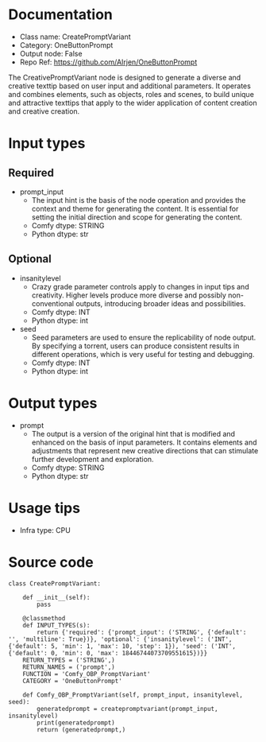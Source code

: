 # Documentation
- Class name: CreatePromptVariant
- Category: OneButtonPrompt
- Output node: False
- Repo Ref: https://github.com/AIrjen/OneButtonPrompt

The CreativePromptVariant node is designed to generate a diverse and creative texttip based on user input and additional parameters. It operates and combines elements, such as objects, roles and scenes, to build unique and attractive texttips that apply to the wider application of content creation and creative creation.

# Input types
## Required
- prompt_input
    - The input hint is the basis of the node operation and provides the context and theme for generating the content. It is essential for setting the initial direction and scope for generating the content.
    - Comfy dtype: STRING
    - Python dtype: str
## Optional
- insanitylevel
    - Crazy grade parameter controls apply to changes in input tips and creativity. Higher levels produce more diverse and possibly non-conventional outputs, introducing broader ideas and possibilities.
    - Comfy dtype: INT
    - Python dtype: int
- seed
    - Seed parameters are used to ensure the replicability of node output. By specifying a torrent, users can produce consistent results in different operations, which is very useful for testing and debugging.
    - Comfy dtype: INT
    - Python dtype: int

# Output types
- prompt
    - The output is a version of the original hint that is modified and enhanced on the basis of input parameters. It contains elements and adjustments that represent new creative directions that can stimulate further development and exploration.
    - Comfy dtype: STRING
    - Python dtype: str

# Usage tips
- Infra type: CPU

# Source code
```
class CreatePromptVariant:

    def __init__(self):
        pass

    @classmethod
    def INPUT_TYPES(s):
        return {'required': {'prompt_input': ('STRING', {'default': '', 'multiline': True})}, 'optional': {'insanitylevel': ('INT', {'default': 5, 'min': 1, 'max': 10, 'step': 1}), 'seed': ('INT', {'default': 0, 'min': 0, 'max': 18446744073709551615})}}
    RETURN_TYPES = ('STRING',)
    RETURN_NAMES = ('prompt',)
    FUNCTION = 'Comfy_OBP_PromptVariant'
    CATEGORY = 'OneButtonPrompt'

    def Comfy_OBP_PromptVariant(self, prompt_input, insanitylevel, seed):
        generatedprompt = createpromptvariant(prompt_input, insanitylevel)
        print(generatedprompt)
        return (generatedprompt,)
```